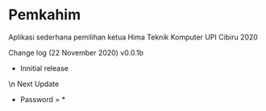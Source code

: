 # Pemkahim
Aplikasi sederhana pemilihan ketua Hima Teknik Komputer UPI Cibiru 2020

Change log (22 November 2020)
v0.0.1b
- Innitial release

\n
Next Update
- Password = *
